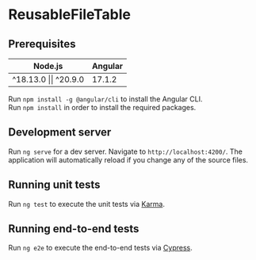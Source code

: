 # ReusableFileTable


## Prerequisites

| Node.js               | Angular    |
|-----------------------|------------|
| ^18.13.0 \|\| ^20.9.0 | 17.1.2     |

Run `npm install -g @angular/cli` to install the Angular CLI.\
Run `npm install` in order to install the required packages.

## Development server

Run `ng serve` for a dev server. Navigate to `http://localhost:4200/`. The application will automatically reload if you change any of the source files.

## Running unit tests

Run `ng test` to execute the unit tests via [Karma](https://karma-runner.github.io).

## Running end-to-end tests

Run `ng e2e` to execute the end-to-end tests via [Cypress](https://www.cypress.io).
